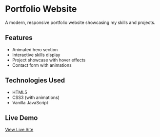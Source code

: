 # Portfolio Website

A modern, responsive portfolio website showcasing my skills and projects.

## Features
- Animated hero section
- Interactive skills display
- Project showcase with hover effects
- Contact form with animations

## Technologies Used
- HTML5
- CSS3 (with animations)
- Vanilla JavaScript

## Live Demo
[View Live Site](https://AKULAYUGANDAR35/portfolio-website)
